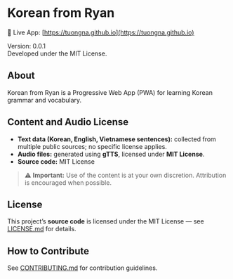 # Korean from Ryan

🔗 Live App: [https://tuongna.github.io](https://tuongna.github.io)

Version: 0.0.1  
Developed under the MIT License.

## About

Korean from Ryan is a Progressive Web App (PWA) for learning Korean grammar and vocabulary.

## Content and Audio License

-   **Text data (Korean, English, Vietnamese sentences):** collected from multiple public sources; no specific license applies.
-   **Audio files:** generated using **gTTS**, licensed under **MIT License**.
-   **Source code:** MIT License

> ⚠ **Important:** Use of the content is at your own discretion. Attribution is encouraged when possible.

## License

This project’s **source code** is licensed under the MIT License — see [LICENSE.md](LICENSE.md) for details.

## How to Contribute

See [CONTRIBUTING.md](CONTRIBUTING.md) for contribution guidelines.
